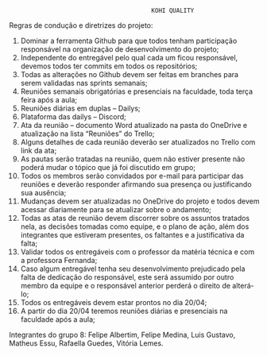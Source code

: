                                             KOHI QUALITY

Regras de condução e diretrizes do projeto:

1.	Dominar a ferramenta Github para que todos tenham participação responsável na organização de desenvolvimento do projeto;
2.	Independente do entregável pelo qual cada um ficou responsável, devemos todos ter commits em todos os repositórios;
3.	Todas as alterações no Github devem ser feitas em branches para serem validadas nas sprints semanais;
4.	Reuniões semanais obrigatórias e presenciais na faculdade, toda terça feira após a aula;
5.	Reuniões diárias em duplas – Dailys;
6.	Plataforma das dailys – Discord;
7.	Ata da reunião – documento Word atualizado na pasta do OneDrive e atualização na lista “Reuniões” do Trello;
8.	Alguns detalhes de cada reunião deverão ser atualizados no Trello com link da ata;
9.	As pautas serão tratadas na reunião, quem não estiver presente não poderá mudar o tópico que já foi discutido em grupo;
10.	Todos os membros serão convidados por e-mail para participar das reuniões e deverão responder afirmando sua presença ou justificando sua ausência;
11.	Mudanças devem ser atualizadas no OneDrive do projeto e todos devem acessar diariamente para se atualizar sobre o andamento;
12.	Todas as atas de reunião devem discorrer sobre os assuntos tratados nela, as decisões tomadas como equipe, e o plano de ação, além dos integrantes que estiveram presentes, os faltantes e a justificativa da falta;
13.	Validar todos os entregáveis com o professor da matéria técnica e com a professora Fernanda;
14.	Caso algum entregável tenha seu desenvolvimento prejudicado pela falta de dedicação do responsável, este será assumido por outro membro da equipe e o responsável anterior perderá o direito de alterá-lo;
15.	Todos os entregáveis devem estar prontos no dia 20/04;
16.	A partir do dia 20/04 teremos reuniões diárias e presenciais na faculdade após a aula; 

Integrantes do grupo 8:
Felipe Albertim, 
Felipe Medina, 
Luis Gustavo, 
Matheus Essu, 
Rafaella Guedes, 
Vitória Lemes.
